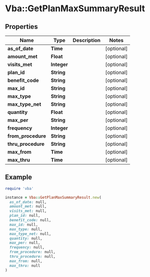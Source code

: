 # Vba::GetPlanMaxSummaryResult

## Properties

| Name | Type | Description | Notes |
| ---- | ---- | ----------- | ----- |
| **as_of_date** | **Time** |  | [optional] |
| **amount_met** | **Float** |  | [optional] |
| **visits_met** | **Integer** |  | [optional] |
| **plan_id** | **String** |  | [optional] |
| **benefit_code** | **String** |  | [optional] |
| **max_id** | **String** |  | [optional] |
| **max_type** | **String** |  | [optional] |
| **max_type_net** | **String** |  | [optional] |
| **quantity** | **Float** |  | [optional] |
| **max_per** | **String** |  | [optional] |
| **frequency** | **Integer** |  | [optional] |
| **from_procedure** | **String** |  | [optional] |
| **thru_procedure** | **String** |  | [optional] |
| **max_from** | **Time** |  | [optional] |
| **max_thru** | **Time** |  | [optional] |

## Example

```ruby
require 'vba'

instance = Vba::GetPlanMaxSummaryResult.new(
  as_of_date: null,
  amount_met: null,
  visits_met: null,
  plan_id: null,
  benefit_code: null,
  max_id: null,
  max_type: null,
  max_type_net: null,
  quantity: null,
  max_per: null,
  frequency: null,
  from_procedure: null,
  thru_procedure: null,
  max_from: null,
  max_thru: null
)
```

